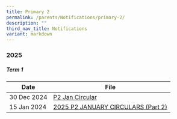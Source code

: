 ```yaml
---
title: Primary 2
permalink: /parents/Notifications/primary-2/
description: ""
third_nav_title: Notifications
variant: markdown
---
```

### **2025**

##### Term 1

| Date| File | 
| -------- | -------- |
|30 Dec 2024|[P2 Jan Circular](/files/Notification%202025/Pri%202/RGPS_N25_P2_001.pdf)|
|15 Jan 2024|[2025 P2 JANUARY CIRCULARS (Part 2)](/files/Notification%202025/Pri%202/RGPS_N25_P2_003.pdf)|